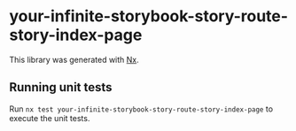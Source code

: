 # your-infinite-storybook-story-route-story-index-page

This library was generated with [Nx](https://nx.dev).

## Running unit tests

Run `nx test your-infinite-storybook-story-route-story-index-page` to execute the unit tests.
